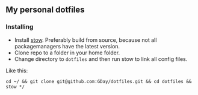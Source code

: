 ## My personal dotfiles

### Installing
* Install [stow](https://www.gnu.org/software/stow/). Preferably build from source, because not all packagemanagers have the latest version.
* Clone repo to a folder in your home folder.
* Change directory to `dotfiles` and then run stow to link all config files.

Like this:

```
cd ~/ && git clone git@github.com:GDay/dotfiles.git && cd dotfiles && stow */
```
